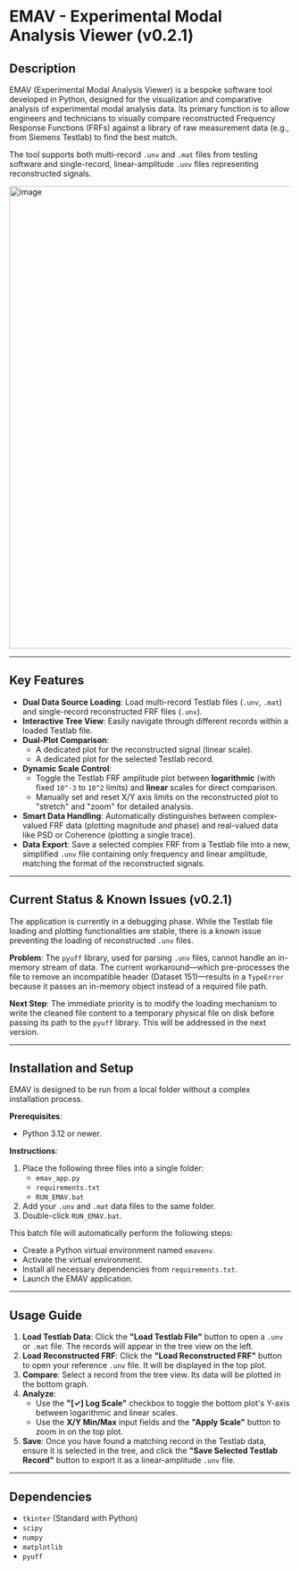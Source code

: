 # EMAV - Experimental Modal Analysis Viewer (v0.2.1)

## Description

EMAV (Experimental Modal Analysis Viewer) is a bespoke software tool developed in Python, designed for the visualization and comparative analysis of experimental modal analysis data. Its primary function is to allow engineers and technicians to visually compare reconstructed Frequency Response Functions (FRFs) against a library of raw measurement data (e.g., from Siemens Testlab) to find the best match.

The tool supports both multi-record `.unv` and `.mat` files from testing software and single-record, linear-amplitude `.unv` files representing reconstructed signals.

<img width="1198" height="829" alt="image" src="https://github.com/user-attachments/assets/045170bf-0327-4238-a7ec-56b245e3b7eb" />

---

## Key Features

- **Dual Data Source Loading**: Load multi-record Testlab files (`.unv`, `.mat`) and single-record reconstructed FRF files (`.unv`).
- **Interactive Tree View**: Easily navigate through different records within a loaded Testlab file.
- **Dual-Plot Comparison**:
    - A dedicated plot for the reconstructed signal (linear scale).
    - A dedicated plot for the selected Testlab record.
- **Dynamic Scale Control**:
    - Toggle the Testlab FRF amplitude plot between **logarithmic** (with fixed `10^-3` to `10^2` limits) and **linear** scales for direct comparison.
    - Manually set and reset X/Y axis limits on the reconstructed plot to "stretch" and "zoom" for detailed analysis.
- **Smart Data Handling**: Automatically distinguishes between complex-valued FRF data (plotting magnitude and phase) and real-valued data like PSD or Coherence (plotting a single trace).
- **Data Export**: Save a selected complex FRF from a Testlab file into a new, simplified `.unv` file containing only frequency and linear amplitude, matching the format of the reconstructed signals.

---

## Current Status & Known Issues (v0.2.1)

The application is currently in a debugging phase. While the Testlab file loading and plotting functionalities are stable, there is a known issue preventing the loading of reconstructed `.unv` files.

**Problem**: The `pyuff` library, used for parsing `.unv` files, cannot handle an in-memory stream of data. The current workaround—which pre-processes the file to remove an incompatible header (Dataset 151)—results in a `TypeError` because it passes an in-memory object instead of a required file path.

**Next Step**: The immediate priority is to modify the loading mechanism to write the cleaned file content to a temporary physical file on disk before passing its path to the `pyuff` library. This will be addressed in the next version.

---

## Installation and Setup

EMAV is designed to be run from a local folder without a complex installation process.

**Prerequisites**:
- Python 3.12 or newer.

**Instructions**:
1.  Place the following three files into a single folder:
    - `emav_app.py`
    - `requirements.txt`
    - `RUN_EMAV.bat`
2.  Add your `.unv` and `.mat` data files to the same folder.
3.  Double-click `RUN_EMAV.bat`.

This batch file will automatically perform the following steps:
- Create a Python virtual environment named `emavenv`.
- Activate the virtual environment.
- Install all necessary dependencies from `requirements.txt`.
- Launch the EMAV application.

---

## Usage Guide

1.  **Load Testlab Data**: Click the **"Load Testlab File"** button to open a `.unv` or `.mat` file. The records will appear in the tree view on the left.
2.  **Load Reconstructed FRF**: Click the **"Load Reconstructed FRF"** button to open your reference `.unv` file. It will be displayed in the top plot.
3.  **Compare**: Select a record from the tree view. Its data will be plotted in the bottom graph.
4.  **Analyze**:
    - Use the **"[✓] Log Scale"** checkbox to toggle the bottom plot's Y-axis between logarithmic and linear scales.
    - Use the **X/Y Min/Max** input fields and the **"Apply Scale"** button to zoom in on the top plot.
5.  **Save**: Once you have found a matching record in the Testlab data, ensure it is selected in the tree, and click the **"Save Selected Testlab Record"** button to export it as a linear-amplitude `.unv` file.

---

## Dependencies
- `tkinter` (Standard with Python)
- `scipy`
- `numpy`
- `matplotlib`
- `pyuff`
